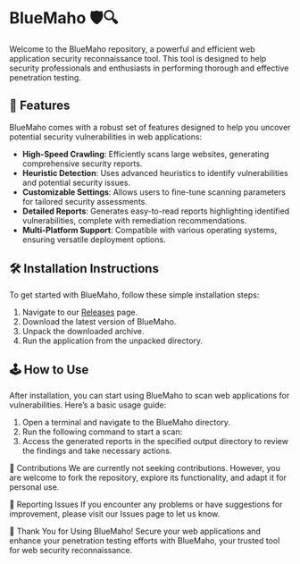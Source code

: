 # BlueMaho 🛡️🔍

Welcome to the BlueMaho repository, a powerful and efficient web application security reconnaissance tool. This tool is designed to help security professionals and enthusiasts in performing thorough and effective penetration testing.

## 🚀 Features

BlueMaho comes with a robust set of features designed to help you uncover potential security vulnerabilities in web applications:

- **High-Speed Crawling**: Efficiently scans large websites, generating comprehensive security reports.
- **Heuristic Detection**: Uses advanced heuristics to identify vulnerabilities and potential security issues.
- **Customizable Settings**: Allows users to fine-tune scanning parameters for tailored security assessments.
- **Detailed Reports**: Generates easy-to-read reports highlighting identified vulnerabilities, complete with remediation recommendations.
- **Multi-Platform Support**: Compatible with various operating systems, ensuring versatile deployment options.

## 🛠️ Installation Instructions

To get started with BlueMaho, follow these simple installation steps:

1. Navigate to our [Releases](../../releases) page.
2. Download the latest version of BlueMaho.
3. Unpack the downloaded archive.
4. Run the application from the unpacked directory.

## 🕹️ How to Use

After installation, you can start using BlueMaho to scan web applications for vulnerabilities. Here’s a basic usage guide:

1. Open a terminal and navigate to the BlueMaho directory.
2. Run the following command to start a scan:
3. Access the generated reports in the specified output directory to review the findings and take necessary actions.

🛑 Contributions
We are currently not seeking contributions. However, you are welcome to fork the repository, explore its functionality, and adapt it for personal use.

🐞 Reporting Issues
If you encounter any problems or have suggestions for improvement, please visit our Issues page to let us know.

🌟 Thank You for Using BlueMaho!
Secure your web applications and enhance your penetration testing efforts with BlueMaho, your trusted tool for web security reconnaissance.
